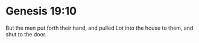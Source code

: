 # Genesis 19:10

But the men put forth their hand, and pulled Lot into the house to them, and shut to the door.